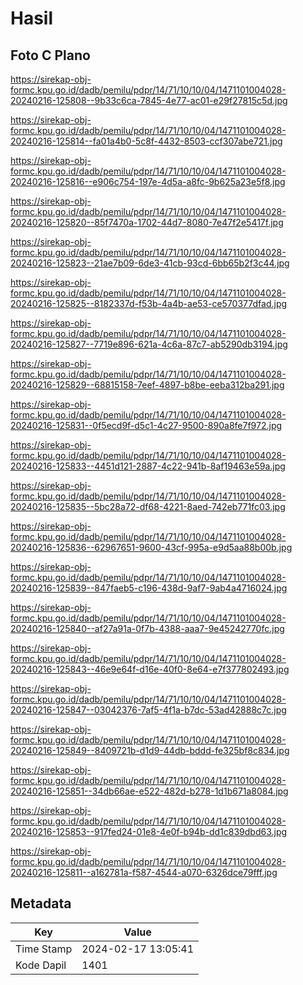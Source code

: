 # Hasil

## Foto C Plano

https://sirekap-obj-formc.kpu.go.id/dadb/pemilu/pdpr/14/71/10/10/04/1471101004028-20240216-125808--9b33c6ca-7845-4e77-ac01-e29f27815c5d.jpg

https://sirekap-obj-formc.kpu.go.id/dadb/pemilu/pdpr/14/71/10/10/04/1471101004028-20240216-125814--fa01a4b0-5c8f-4432-8503-ccf307abe721.jpg

https://sirekap-obj-formc.kpu.go.id/dadb/pemilu/pdpr/14/71/10/10/04/1471101004028-20240216-125816--e906c754-197e-4d5a-a8fc-9b625a23e5f8.jpg

https://sirekap-obj-formc.kpu.go.id/dadb/pemilu/pdpr/14/71/10/10/04/1471101004028-20240216-125820--85f7470a-1702-44d7-8080-7e47f2e5417f.jpg

https://sirekap-obj-formc.kpu.go.id/dadb/pemilu/pdpr/14/71/10/10/04/1471101004028-20240216-125823--21ae7b09-6de3-41cb-93cd-6bb65b2f3c44.jpg

https://sirekap-obj-formc.kpu.go.id/dadb/pemilu/pdpr/14/71/10/10/04/1471101004028-20240216-125825--8182337d-f53b-4a4b-ae53-ce570377dfad.jpg

https://sirekap-obj-formc.kpu.go.id/dadb/pemilu/pdpr/14/71/10/10/04/1471101004028-20240216-125827--7719e896-621a-4c6a-87c7-ab5290db3194.jpg

https://sirekap-obj-formc.kpu.go.id/dadb/pemilu/pdpr/14/71/10/10/04/1471101004028-20240216-125829--68815158-7eef-4897-b8be-eeba312ba291.jpg

https://sirekap-obj-formc.kpu.go.id/dadb/pemilu/pdpr/14/71/10/10/04/1471101004028-20240216-125831--0f5ecd9f-d5c1-4c27-9500-890a8fe7f972.jpg

https://sirekap-obj-formc.kpu.go.id/dadb/pemilu/pdpr/14/71/10/10/04/1471101004028-20240216-125833--4451d121-2887-4c22-941b-8af19463e59a.jpg

https://sirekap-obj-formc.kpu.go.id/dadb/pemilu/pdpr/14/71/10/10/04/1471101004028-20240216-125835--5bc28a72-df68-4221-8aed-742eb771fc03.jpg

https://sirekap-obj-formc.kpu.go.id/dadb/pemilu/pdpr/14/71/10/10/04/1471101004028-20240216-125836--62967651-9600-43cf-995a-e9d5aa88b00b.jpg

https://sirekap-obj-formc.kpu.go.id/dadb/pemilu/pdpr/14/71/10/10/04/1471101004028-20240216-125839--847faeb5-c196-438d-9af7-9ab4a4716024.jpg

https://sirekap-obj-formc.kpu.go.id/dadb/pemilu/pdpr/14/71/10/10/04/1471101004028-20240216-125840--af27a91a-0f7b-4388-aaa7-9e45242770fc.jpg

https://sirekap-obj-formc.kpu.go.id/dadb/pemilu/pdpr/14/71/10/10/04/1471101004028-20240216-125843--46e9e64f-d16e-40f0-8e64-e7f377802493.jpg

https://sirekap-obj-formc.kpu.go.id/dadb/pemilu/pdpr/14/71/10/10/04/1471101004028-20240216-125847--03042376-7af5-4f1a-b7dc-53ad42888c7c.jpg

https://sirekap-obj-formc.kpu.go.id/dadb/pemilu/pdpr/14/71/10/10/04/1471101004028-20240216-125849--8409721b-d1d9-44db-bddd-fe325bf8c834.jpg

https://sirekap-obj-formc.kpu.go.id/dadb/pemilu/pdpr/14/71/10/10/04/1471101004028-20240216-125851--34db66ae-e522-482d-b278-1d1b671a8084.jpg

https://sirekap-obj-formc.kpu.go.id/dadb/pemilu/pdpr/14/71/10/10/04/1471101004028-20240216-125853--917fed24-01e8-4e0f-b94b-dd1c839dbd63.jpg

https://sirekap-obj-formc.kpu.go.id/dadb/pemilu/pdpr/14/71/10/10/04/1471101004028-20240216-125811--a162781a-f587-4544-a070-6326dce79fff.jpg


## Metadata

| Key        | Value               |
| ---------- | ------------------- |
| Time Stamp | 2024-02-17 13:05:41 |
| Kode Dapil | 1401                |



